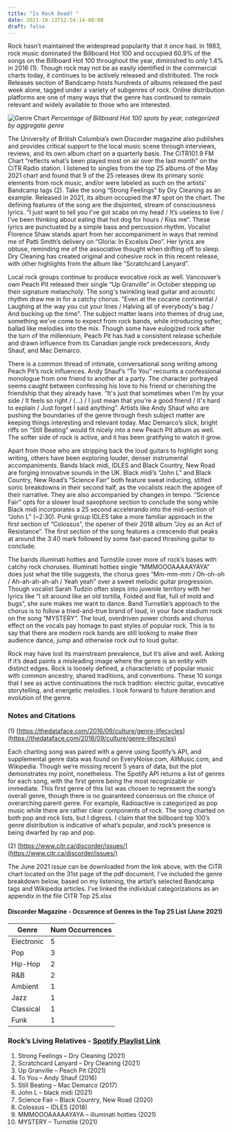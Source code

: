 ```yaml
---
title: "Is Rock Dead? "
date: 2021-10-13T12:54:14-08:00
draft: false
---
```


Rock hasn’t maintained the widespread popularity that it once had. In 1983, rock music dominated the Billboard Hot 100 and occupied 60.9% of the songs on the Billboard Hot 100 throughout the year, diminished to only 1.4% in 2016 (1). Though rock may not be as easily identified in the commercial charts today, it continues to be actively released and distributed. The rock Releases section of Bandcamp hosts hundreds of albums released the past week alone, tagged under a variety of subgenres of rock. Online distribution platforms are one of many ways that the genre has continued to remain relevant and widely available to those who are interested. 

![Genre Chart](/images/rock1.png)
*Percentage of Billboard Hot 100 spots by year, categorized by aggregate genre*

The University of British Columbia’s own Discorder magazine also publishes and provides critical support to the local music scene through interviews, reviews, and its own album chart on a quarterly basis. The CiTR101.9 FM Chart “reflects what’s been played most on air over the last month” on the CiTR Radio station. I listened to singles from the top 25 albums of the May 2021 chart and found that 9 of the 25 releases drew its primary sonic elements from rock music, and/or were labeled as such on the artists’ Bandcamp tags (2). Take the song “Strong Feelings” by Dry Cleaning as an example. Released in 2021, its album occupied the #7 spot on the chart. The defining features of the song are the disjointed, stream of consciousness lyrics. “I just want to tell you I’ve got scabs on my head / It’s useless to live / I’ve been thinking about eating that hot dog for hours / Kiss me”. These lyrics are punctuated by a simple bass and percussion rhythm. Vocalist Florence Shaw stands apart from her accompaniment in ways that remind me of Patti Smith’s delivery on “Gloria: In Excelsis Deo”. Her lyrics are obtuse, reminding me of the associative thought when drifting off to sleep. Dry Cleaning has created original and cohesive rock in this recent release, with other highlights from the album like “Scratchcard Lanyard”.  

Local rock groups continue to produce evocative rock as well. Vancouver’s own Peach Pit released their single “Up Granville” in October stepping up their signature melancholy. The song's twinkling lead guitar and acoustic rhythm draw me in for a catchy chorus. "Even at the cocaine continental / Laughing at the way you cut your lines / Halving all of everybody's bag / And bucking up the time". The subject matter leans into themes of drug use, something we’ve come to expect from rock bands, while introducing softer, ballad like melodies into the mix. Though some have eulogized rock after the turn of the millennium, Peach Pit has had a consistent release schedule and drawn influence from its Canadian jangle rock predecessors, Andy Shauf, and Mac Demarco. 

There is a common thread of intimate, conversational song writing among Peach Pit’s rock influences. Andy Shauf’s “To You” recounts a confessional monologue from one friend to another at a party. The character portrayed seems caught between confessing his love to his friend or cherishing the friendship that they already have. “It's just that sometimes when I'm by your side / It feels so right / (…) / I just mean that you're a good friend / It's hard to explain / Just forget I said anything”. Artists like Andy Shauf who are pushing the boundaries of the genre through fresh subject matter are keeping things interesting and relevant today. Mac Demarco’s slick, bright riffs on “Still Beating” would fit nicely into a new Peach Pit album as well. The softer side of rock is active, and it has been gratifying to watch it grow.

Apart from those who are stripping back the loud guitars to highlight song writing, others have been exploring louder, denser instrumental accompaniments. Bands black midi, IDLES and Black Country, New Road are forging innovative sounds in the UK. Black midi’s “John L” and Black Country, New Road’s “Science Fair” both feature sweat inducing, stilted sonic breakdowns in their second half, as the vocalists reach the apogee of their narrative. They are also accompanied by changes in tempo. “Science Fair” opts for a slower loud saxophone section to conclude the song while Black midi incorporates a 25 second accelerando into the mid-section of “John L” (~2:30). Punk group IDLES take a more familiar approach in the first section of “Colossus”, the opener of their 2018 album “Joy as an Act of Resistance”. The first section of the song features a crescendo that peaks at around the 3:40 mark followed by some fast-paced thrashing guitar to conclude. 

The bands illuminati hotties and Turnstile cover more of rock’s bases with catchy rock choruses. Illuminati hotties single “MMMOOOAAAAAYAYA” does just what the title suggests, the chorus goes “Mm-mm-mm / Oh-oh-oh / Ah-ah-ah-ah-ah / Yeah yeah” over a sweet melodic guitar progression. Though vocalist Sarah Tudzin often steps into juvenile territory with her lyrics like “I sit around like an old tortilla, Folded and flat, full of mold and bugs”, she sure makes me want to dance. Band Turnstile’s approach to the chorus is to follow a tried-and-true brand of loud, in your face stadium rock on the song “MYSTERY”. The loud, overdriven power chords and chorus effect on the vocals pay homage to past styles of popular rock. This is to say that there are modern rock bands are still looking to make their audience dance, jump and otherwise rock out to loud guitar.

Rock may have lost its mainstream prevalence, but it’s alive and well. Asking if it’s dead paints a misleading image where the genre is an entity with distinct edges. Rock is loosely defined, a characteristic of popular music with common ancestry, shared traditions, and conventions. These 10 songs that I see as active continuations the rock tradition: electric guitar, evocative storytelling, and energetic melodies. I look forward to future iteration and evolution of the genre.

### Notes and Citations

(1)	[https://thedataface.com/2016/09/culture/genre-lifecycles](https://thedataface.com/2016/09/culture/genre-lifecycles)

Each charting song was paired with a genre using Spotify’s API, and supplemental genre data was found on EveryNoise.com, AllMusic.com, and Wikipedia. Though we’re missing recent 5 years of data, but the plot demonstrates my point, nonetheless. The Spotify API returns a list of genres for each song, with the first genre being the most recognizable or immediate. This first genre of this list was chosen to represent the song’s overall genre, though there is no guaranteed consensus on the choice of overarching parent genre. For example, Radioactive is categorized as pop music while there are rather clear components of rock. The song charted on both pop and rock lists, but I digress. I claim that the billboard top 100’s genre distribution is indicative of what’s popular, and rock’s presence is being dwarfed by rap and pop. 

(2)	[https://www.citr.ca/discorder/issues/](https://www.citr.ca/discorder/issues/)

The June 2021 issue can be downloaded from the link above, with the CiTR chart located on the 31st page of the pdf document.  I’ve included the genre breakdown below, based on my listening, the artist’s selected Bandcamp tags and Wikipedia articles. I’ve linked the individual categorizations as an appendix in the file CITR Top 25.xlsx

#### Discorder Magazine - Occurence of Genres in the Top 25 List (June 2021)
|Genre |	Num Occurrences|
|------|-------------------|
|Electronic|	5|
|Pop|	3|
|Hip-Hop|	2|
|R&B|	2|
|Ambient|	1|
|Jazz|	1|
|Classical|	1|
|Funk| 	1|

### Rock’s Living Relatives - [Spotify Playlist Link](https://open.spotify.com/playlist/6m5wDj43WCWF0Ob0QCAl3G?si=PJM35K1rQXOQ8C3BlGOyrQ&utm_source=copy-link&dl_branch=1)
1.	Strong Feelings – Dry Cleaning (2021)
2.	Scratchcard Lanyard – Dry Cleaning (2021)
3.	Up Granville – Peach Pit (2021)
4.	To You – Andy Shauf (2016)
5.	Still Beating – Mac Demarco (2017)
6.	John L – black midi (2021) 
7.	Science Fair – Black Country, New Road (2020)
8.	Colossus – IDLES (2018) 
9.	MMMOOOAAAAAYAYA – illuminati hotties (2021)
10.	 MYSTERY – Turnstile (2021) 


